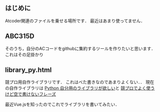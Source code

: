 ## はじめに
Atcoder関連のファイルを乗せる場所です．
最近はあまり使ってません．

## ABC315D
そのうち，自分のACコードをgithubに集約するツールを作りたいと思います．
これはその足掛かり

## library_py.html
競プロ用自作ライブラリです．
これはべた書きなのであまりよくない．．
現在の自作ライブラリは
[Python 自分用のライブラリが欲しい](https://qiita.com/do_an/items/c220656ae2276db94e3c)と
[競プロでよく使うけど空で書けないフレーズ](https://qiita.com/do_an/items/e5a202cac4fc69fe849d)

最近Vue.jsを知ったのでこれでライブラリを書いてみたい．
